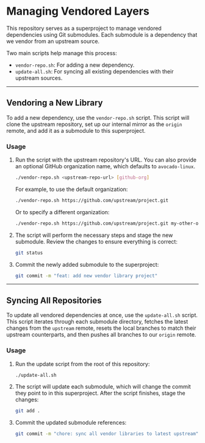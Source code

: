 # Managing Vendored Layers

This repository serves as a superproject to manage vendored dependencies using Git submodules. Each submodule is a dependency that we vendor from an upstream source.

Two main scripts help manage this process:
- `vendor-repo.sh`: For adding a new dependency.
- `update-all.sh`: For syncing all existing dependencies with their upstream sources.

---

## Vendoring a New Library

To add a new dependency, use the `vendor-repo.sh` script. This script will clone the upstream repository, set up our internal mirror as the `origin` remote, and add it as a submodule to this superproject.

### Usage

1.  Run the script with the upstream repository's URL. You can also provide an optional GitHub organization name, which defaults to `avocado-linux`.
    ```bash
    ./vendor-repo.sh <upstream-repo-url> [github-org]
    ```
    For example, to use the default organization:
    ```bash
    ./vendor-repo.sh https://github.com/upstream/project.git
    ```
    Or to specify a different organization:
    ```bash
    ./vendor-repo.sh https://github.com/upstream/project.git my-other-org
    ```

2.  The script will perform the necessary steps and stage the new submodule. Review the changes to ensure everything is correct:
    ```bash
    git status
    ```

3.  Commit the newly added submodule to the superproject:
    ```bash
    git commit -m "feat: add new vendor library project"
    ```

---

## Syncing All Repositories

To update all vendored dependencies at once, use the `update-all.sh` script. This script iterates through each submodule directory, fetches the latest changes from the `upstream` remote, resets the local branches to match their upstream counterparts, and then pushes all branches to our `origin` remote.

### Usage

1.  Run the update script from the root of this repository:
    ```bash
    ./update-all.sh
    ```

2.  The script will update each submodule, which will change the commit they point to in this superproject. After the script finishes, stage the changes:
    ```bash
    git add .
    ```

3.  Commit the updated submodule references:
    ```bash
    git commit -m "chore: sync all vendor libraries to latest upstream"
    ```
